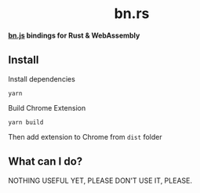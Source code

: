 # <h1 align="center"> bn.rs </h1>

**[bn.js](https://github.com/indutny/bn.js/) bindings for Rust & WebAssembly**

## Install
Install dependencies
```console
yarn
```
Build Chrome Extension
```console
yarn build
```
Then add extension to Chrome from `dist` folder

## What can I do?

NOTHING USEFUL YET, PLEASE DON'T USE IT, PLEASE.
